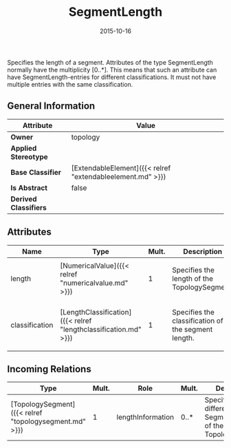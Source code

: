 ﻿---
title: SegmentLength
toc: false
type: specs
date: "2015-10-16"
draft: false
specification: VEC
version: 1.1.2
documentType: "Recommendation"
elementType: Class
classes:
  - SegmentLength
menu_name: vec-1.1.2
---
<p>Specifies the length of a segment.  Attributes of the type SegmentLength normally have the multiplicity [0..*]. This means that such an attribute can have SegmentLength-entries for different classifications. It must not have multiple entries with the same classification.  </p>

## General Information

| Attribute               | Value |
|-------------------------|-------|
| **Owner**               | topology |
| **Applied Stereotype**  |   |
| **Base Classifier**     | [ExtendableElement]({{< relref "extendableelement.md" >}})<br/>  |
| **Is Abstract**         | false |
| **Derived Classifiers** |   |

## Attributes
|  Name  |  Type  |  Mult.  |  Description  |  Owning Classifier  |
|--------|--------|---------|---------------|--------------|
|length | [NumericalValue]({{< relref "numericalvalue.md" >}}) | 1 | <p>Specifies the length of the TopologySegment.  </p> | [SegmentLength]({{< relref "segmentlength.md" >}}) |
|classification | [LengthClassification]({{< relref "lengthclassification.md" >}}) | 1 | <p> Specifies the classification of the segment length.      </p> | [SegmentLength]({{< relref "segmentlength.md" >}}) |

##  Incoming Relations
|    Type  |   Mult.  |   Role    |   Mult.   |   Description  |
|----------|----------|-----------|-----------|----------------|
| [TopologySegment]({{< relref "topologysegment.md" >}}) | 1 | lengthInformation | 0..* | Specifies the different SegmentLengths of the TopologySegment. |
